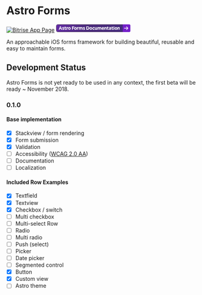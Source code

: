 # Astro Forms

[![Bitrise App Page](https://app.bitrise.io/app/11b5791a9dab5b3c/status.svg?token=jFpCmx9nwy200940OcGbqA&branch=master)](https://app.bitrise.io/app/11b5791a9dab5b3c) [![Astro Forms Documentation](https://github.com/plummer/astro-docs/blob/master/assets/docs-button.png)](https://www.astroforms.com)

An approachable iOS forms framework for building beautiful, reusable and easy to maintain forms.

## Development Status

Astro Forms is not yet ready to be used in any context, the first beta will be ready ~ November 2018.

### 0.1.0

#### Base implementation

- [x] Stackview / form rendering
- [x] Form submission
- [x] Validation
- [ ] Accessibility ([WCAG 2.0 AA](https://www.w3.org/TR/mobile-accessibility-mapping))
- [ ] Documentation
- [ ] Localization

#### Included Row Examples

- [x] Textfield
- [x] Textview
- [x] Checkbox / switch
- [ ] Multi checkbox
- [ ] Multi-select Row
- [ ] Radio
- [ ] Multi radio
- [ ] Push (select)
- [ ] Picker
- [ ] Date picker
- [ ] Segmented control
- [x] Button
- [x] Custom view
- [ ] Astro theme